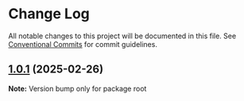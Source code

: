 # Change Log

All notable changes to this project will be documented in this file.
See [Conventional Commits](https://conventionalcommits.org) for commit guidelines.

## [1.0.1](https://github.com/r-moret/lerna-test/compare/v1.0.0...v1.0.1) (2025-02-26)

**Note:** Version bump only for package root
